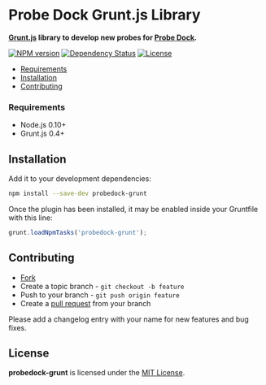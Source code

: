 # Probe Dock Grunt.js Library

**[Grunt.js](http://gruntjs.com) library to develop new probes for [Probe Dock](https://github.com/probedock/probedock).**

[![NPM version](https://badge.fury.io/js/probedock-grunt.svg)](http://badge.fury.io/js/probedock-grunt)
[![Dependency Status](https://gemnasium.com/probedock/probedock-grunt.svg)](https://gemnasium.com/probedock/probedock-grunt)
[![License](https://img.shields.io/github/license/probedock/probedock-grunt.svg)](LICENSE.txt)

* [Requirements](#requirements)
* [Installation](#installation)
* [Contributing](#contributing)



<a name="requirements"></a>
### Requirements

* Node.js 0.10+
* Grunt.js 0.4+



<a name="installation"></a>
## Installation

Add it to your development dependencies:

```bash
npm install --save-dev probedock-grunt
```

Once the plugin has been installed, it may be enabled inside your Gruntfile with this line:
 
```js
grunt.loadNpmTasks('probedock-grunt');
```



<a name="contributing"></a>
## Contributing

* [Fork](https://help.github.com/articles/fork-a-repo)
* Create a topic branch - `git checkout -b feature`
* Push to your branch - `git push origin feature`
* Create a [pull request](http://help.github.com/pull-requests/) from your branch

Please add a changelog entry with your name for new features and bug fixes.



## License

**probedock-grunt** is licensed under the [MIT License](http://opensource.org/licenses/MIT).
